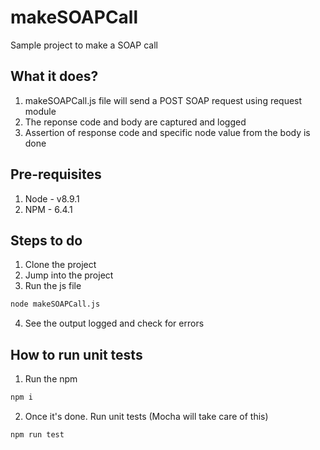 # makeSOAPCall
Sample project to make a SOAP call

## What it does?
1. makeSOAPCall.js file will send a POST SOAP request using request module
2. The reponse code and body are captured and logged
3. Assertion of response code and specific node value from the body is done

## Pre-requisites
1. Node - v8.9.1
2. NPM - 6.4.1

## Steps to do
1. Clone the project
2. Jump into the project
3. Run the js file
```sh
node makeSOAPCall.js
```
4. See the output logged and check for errors

## How to run unit tests
1. Run the npm
```sh
npm i
```
2. Once it's done. Run unit tests (Mocha will take care of this)
```sh
npm run test
```
